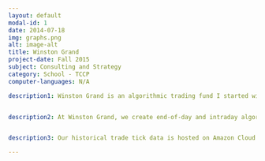 ```yaml
---
layout: default
modal-id: 1
date: 2014-07-18
img: graphs.png
alt: image-alt
title: Winston Grand
project-date: Fall 2015
subject: Consulting and Strategy
category: School - TCCP
computer-languages: N/A

description1: Winston Grand is an algorithmic trading fund I started with two classmates. Winston Grand specializes in equities trading with relatively short holding periods, ranging from minutes to a few days. 


description2: At Winston Grand, we create end-of-day and intraday algorithms and rigorously back-test them on historical data to find potential biases and flaws in the strategies. After we conduct extensive sensitivity analyses and get a clear understanding of the risk and profitability of our algorithms, we implement them in an automated execution system through our brokerage account.


description3: Our historical trade tick data is hosted on Amazon Cloud instances. We analyze and manipulate this data directly on the instance with Python in conjunction with various data analysis libraries, including Pandas, NumPy and PySwarm. Our brokerage account is hosted at Interactive Brokers and interacted with through an automated execution system built on Interactive Brokers’ C++ API.

---
```

